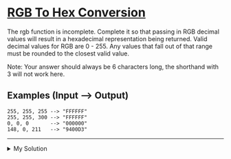 # [RGB To Hex Conversion](https://www.codewars.com/kata/513e08acc600c94f01000001)

The rgb function is incomplete. Complete it so that passing in RGB decimal values will result in a hexadecimal
representation being returned. Valid decimal values for RGB are 0 - 255. Any values that fall out of that range must be
rounded to the closest valid value.

Note: Your answer should always be 6 characters long, the shorthand with 3 will not work here.

## Examples (Input --> Output)

```
255, 255, 255 --> "FFFFFF"
255, 255, 300 --> "FFFFFF"
0, 0, 0       --> "000000"
148, 0, 211   --> "9400D3"
```

---

<details><summary>My Solution</summary>

```js
const rgb = (r, g, b) => {
  return convert(r) + convert(g) + convert(b);
};

const convert = (n) => {
  if (n <= 0) return "00";
  if (n >= 255) return "FF";
  return n.toString(16).padStart(2, "0").toUpperCase();
};
```

</details>
